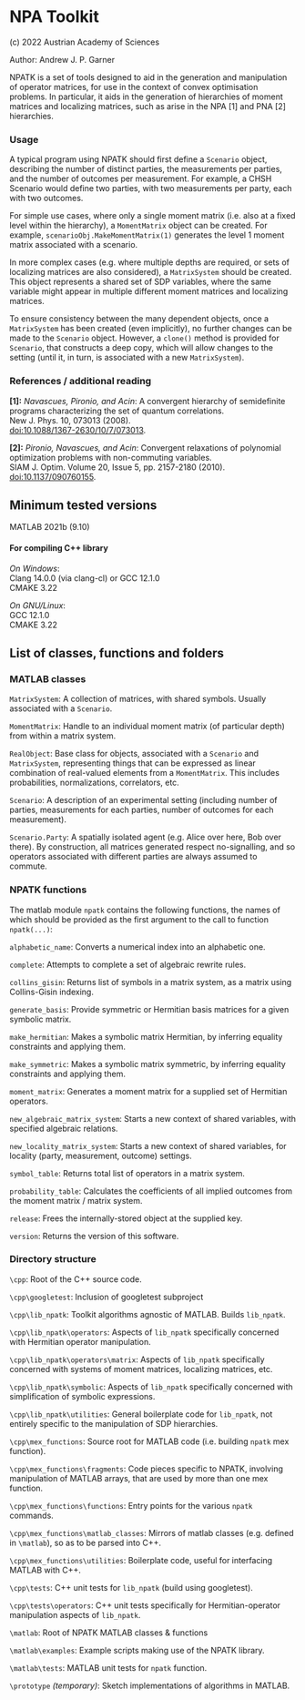 # NPA Toolkit
(c) 2022 Austrian Academy of Sciences
 
Author: Andrew J. P. Garner

NPATK is a set of tools designed to aid in the generation and manipulation of operator matrices, for use in the context 
of convex optimisation problems. In particular, it aids in the generation of hierarchies of moment matrices and 
localizing matrices, such as arise in the NPA [1] and PNA [2] hierarchies.

### Usage

A typical program using NPATK should first define a `Scenario` object, describing the number of distinct parties, the
measurements per parties, and the number of outcomes per measurement. For example, a CHSH Scenario would define two
parties, with two measurements per party, each with two outcomes.

For simple use cases, where only a single moment matrix (i.e. also at a fixed level within the hierarchy), a 
`MomentMatrix` object can be created. For example, 
``scenarioObj.MakeMomentMatrix(1)``
generates the level 1 moment matrix associated with a scenario. 

In more complex cases (e.g. where multiple depths are required, or sets of localizing matrices are also considered), a
`MatrixSystem` should be created. 
This object represents a shared set of SDP variables, where the same variable might appear in multiple different moment 
matrices and localizing matrices.

To ensure consistency between the many dependent objects, once a `MatrixSystem` has been created (even implicitly), no 
further changes can be made to the `Scenario` object. However, a `clone()` method is provided for `Scenario`, that 
constructs a deep copy, which will allow changes to the setting (until it, in turn, is associated with a new 
`MatrixSystem`).



### References / additional reading
**[1]:** *Navascues, Pironio, and Acin*: A convergent hierarchy of semidefinite programs characterizing the set of quantum correlations.\
New J. Phys. 10, 073013 (2008).\
[doi:10.1088/1367-2630/10/7/073013](https://doi.org/10.1088/1367-2630/10/7/073013).

**[2]:** *Pironio,  Navascues, and Acin*: Convergent relaxations of polynomial optimization problems
with non-commuting variables.\
SIAM J. Optim. Volume 20, Issue 5, pp. 2157-2180 (2010).\
[doi:10.1137/090760155](https://doi.org/10.1137/090760155).

## Minimum tested versions
MATLAB 2021b (9.10)

#### For compiling C++ library

*On Windows*: \
Clang 14.0.0 (via clang-cl) or GCC 12.1.0 \
CMAKE 3.22

*On GNU/Linux*: \
GCC 12.1.0 \
CMAKE 3.22



## List of classes, functions and folders
### MATLAB classes

`MatrixSystem`: A collection of matrices, with shared symbols. Usually associated with a `Scenario`. 

`MomentMatrix`: Handle to an individual moment matrix (of particular depth) from within a matrix system.

`RealObject`: Base class for objects, associated with a `Scenario` and `MatrixSystem`, representing things that can be
expressed as linear combination of real-valued elements from a `MomentMatrix`. This includes probabilities, 
normalizations, correlators, etc.

`Scenario`: A description of an experimental setting (including number of parties, measurements for each parties,
number of outcomes for each measurement).

`Scenario.Party`: A spatially isolated agent (e.g. Alice over here, Bob over there). By construction, all matrices generated
respect no-signalling, and so operators associated with different parties are always assumed to commute.


### NPATK functions
The matlab module `npatk` contains the following functions, the names of which should be provided as the first argument
to the call to function `npatk(...)`:

`alphabetic_name`: Converts a numerical index into an alphabetic one.

`complete`: Attempts to complete a set of algebraic rewrite rules.

`collins_gisin`: Returns list of symbols in a matrix system, as a matrix using Collins-Gisin indexing. 

`generate_basis`: Provide symmetric or Hermitian basis matrices for a given symbolic matrix.

`make_hermitian`: Makes a symbolic matrix Hermitian, by inferring equality constraints and applying them.

`make_symmetric`: Makes a symbolic matrix symmetric, by inferring equality constraints and applying them.

`moment_matrix`: Generates a moment matrix for a supplied set of Hermitian operators.

`new_algebraic_matrix_system`: Starts a new context of shared variables, with specified algebraic relations.

`new_locality_matrix_system`: Starts a new context of shared variables, for locality (party, measurement, outcome) 
settings. 

`symbol_table`: Returns total list of operators in a matrix system.

`probability_table`: Calculates the coefficients of all implied outcomes from the moment matrix / matrix system.

`release`: Frees the internally-stored object at the supplied key.

`version`: Returns the version of this software.


### Directory structure

`\cpp`: Root of the C++ source code.

`\cpp\googletest`: Inclusion of googletest subproject

`\cpp\lib_npatk`: Toolkit algorithms agnostic of MATLAB. Builds `lib_npatk`.

`\cpp\lib_npatk\operators`: Aspects of `lib_npatk` specifically concerned with Hermitian operator manipulation.

`\cpp\lib_npatk\operators\matrix`: Aspects of `lib_npatk` specifically concerned with systems of moment matrices, localizing 
matrices, etc.

`\cpp\lib_npatk\symbolic`: Aspects of `lib_npatk` specifically concerned with simplification of symbolic expressions.

`\cpp\lib_npatk\utilities`: General boilerplate code for `lib_npatk`, not entirely specific to the manipulation of 
SDP hierarchies.

`\cpp\mex_functions`: Source root for MATLAB code (i.e. building `npatk` mex function).

`\cpp\mex_functions\fragments`: Code pieces specific to NPATK, involving manipulation of
MATLAB arrays, that are used by more than one mex function.

`\cpp\mex_functions\functions`: Entry points for the various `npatk` commands.

`\cpp\mex_functions\matlab_classes`: Mirrors of matlab classes (e.g. defined in `\matlab`), so as to be parsed into C++.

`\cpp\mex_functions\utilities`: Boilerplate code, useful for interfacing MATLAB with C++.

`\cpp\tests`: C++ unit tests for `lib_npatk` (build using googletest).

`\cpp\tests\operators`: C++ unit tests specifically for Hermitian-operator manipulation aspects of `lib_npatk`.

`\matlab`: Root of NPATK MATLAB classes & functions

`\matlab\examples`: Example scripts making use of the NPATK library.

`\matlab\tests`: MATLAB unit tests for `npatk` function.

`\prototype` *(temporary)*: Sketch implementations of algorithms in MATLAB.
